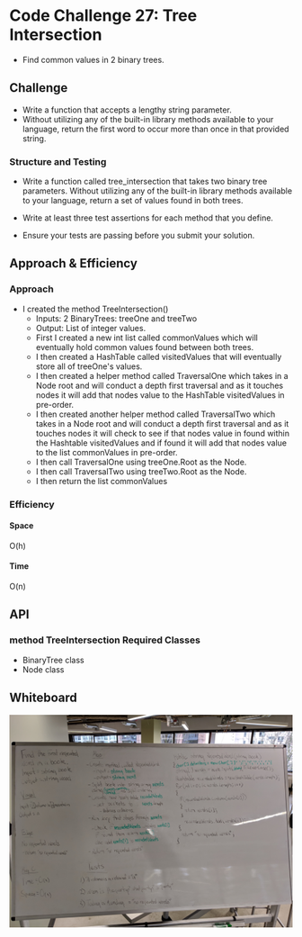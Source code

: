 
# Code Challenge 27: Tree Intersection
 - Find common values in 2 binary trees.
## Challenge
- Write a function that accepts a lengthy string parameter.
- Without utilizing any of the built-in library methods available to your language, return the first word to occur more than once in that provided string.
### Structure and Testing
- Write a function called tree_intersection that takes two binary tree parameters.
Without utilizing any of the built-in library methods available to your language, return a set of values found in both trees.

- Write at least three test assertions for each method that you define.

- Ensure your tests are passing before you submit your solution.

## Approach & Efficiency
### Approach
- I created the method TreeIntersection()
  - Inputs: 2 BinaryTrees: treeOne and treeTwo
  - Output: List of integer values.
  - First I created a new int list called commonValues which will eventually hold common values found between both trees.
  - I then created a HashTable called visitedValues that will eventually store all of treeOne's values.
  - I then created a helper method called TraversalOne which takes in a Node root and will conduct a depth first traversal and as it touches nodes it will add that nodes value to the HashTable visitedValues in pre-order.
  - I then created another helper method called TraversalTwo which takes in a Node root and will conduct a depth first traversal and as it touches nodes it will check to see if that nodes value in found within the Hashtable visitedValues and if found it will add that nodes value to the list commonValues in pre-order.
  - I then call TraversalOne using treeOne.Root as the Node.
  - I then call TraversalTwo using treeTwo.Root as the Node.
  - I then return the list commonValues
   
### Efficiency
#### Space
O(h)
#### Time
O(n)

## API
### method TreeIntersection Required Classes

- BinaryTree class
- Node class

## Whiteboard
![whiteboard image](./assets/Whiteboard.jpg)